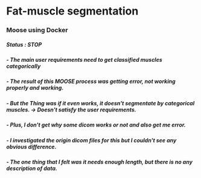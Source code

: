 # Fat-muscle segmentation

### Moose using Docker

##### Status : STOP

##### - The main user requirements need to get classified muscles categorically

##### - The result of this MOOSE process was getting error, not working properly and working.

##### - But the Thing was if it even works, it doesn't segmentate by categorical muscles. -> Doesn't satisfy the user requirements.

##### - Plus, I don't get why some dicom works or not and also get me error. 

##### - I investigated the origin dicom files for this but I couldn't see any obvious difference.

##### - The one thing that I felt was it needs enough length, but there is no any description of data.
